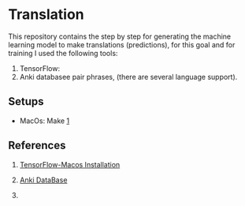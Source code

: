 # Translation

This repository contains the step by step for generating the machine learning  model to make translations (predictions), for this goal and for training I used the following tools:

1. TensorFlow: 
2. Anki databasee pair phrases, (there are several language support).

## Setups
- MacOs: Make [1](#references)

## References

1. [TensorFlow-Macos Installation](https://developer.apple.com/metal/tensorflow-plugin/)

2. [Anki DataBase ](http://www.manythings.org/anki/)

3. [](https://www.manythings.org/anki/)